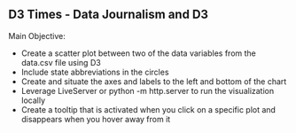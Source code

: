 ## D3 Times - Data Journalism and D3

Main Objective:
- Create a scatter plot between two of the data variables from the data.csv file using D3
- Include state abbreviations in the circles
- Create and situate the axes and labels to the left and bottom of the chart
- Leverage LiveServer or python -m http.server to run the visualization locally
- Create a tooltip that is activated when you click on a specific plot and disappears when you hover away from it


